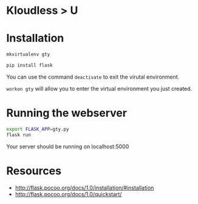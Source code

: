 # Kloudless > U

# Installation

```bash
mkvirtualenv gty

pip install flask
```

You can use the command `deactivate` to exit the virutal environment.

`workon gty` will allow you to enter the virtual environment you just created.

# Running the webserver

```bash
export FLASK_APP=gty.py
flask run
```

Your server should be running on localhost:5000

# Resources

* http://flask.pocoo.org/docs/1.0/installation/#installation
* http://flask.pocoo.org/docs/1.0/quickstart/